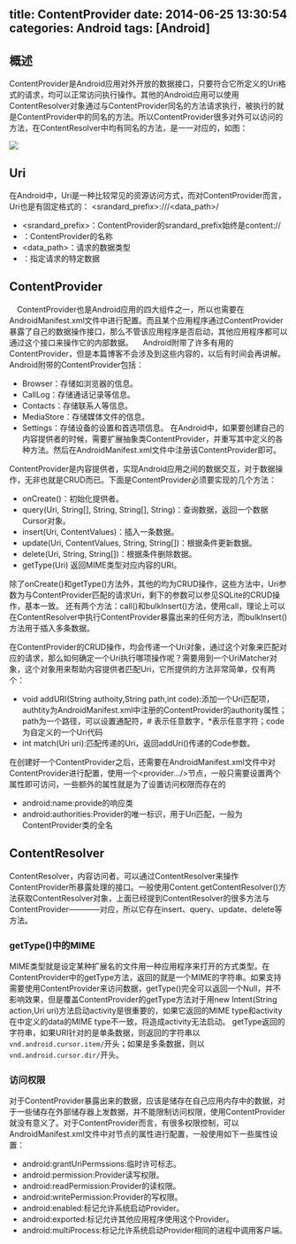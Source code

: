 title: ContentProvider
date: 2014-06-25 13:30:54
categories: Android
tags: [Android]
---
## 概述
ContentProvider是Android应用对外开放的数据接口，只要符合它所定义的Uri格式的请求，均可以正常访问执行操作。其他的Android应用可以使用ContentResolver对象通过与ContentProvider同名的方法请求执行，被执行的就是ContentProvider中的同名的方法。所以ContentProvider很多对外可以访问的方法，在ContentResolver中均有同名的方法，是一一对应的，如图：

![](https://github.com/zt1991616/blog/raw/master/Image/14062501.png)

## Uri
在Android中，Uri是一种比较常见的资源访问方式，而对ContentProvider而言，Uri也是有固定格式的：
<srandard_prefix>://<authority>/<data_path>/<id>
- <srandard_prefix>：ContentProvider的srandard_prefix始终是content://
- <authority>：ContentProvider的名称
- <data_path>：请求的数据类型
- <id>：指定请求的特定数据

## ContentProvider
　ContentProvider也是Android应用的四大组件之一，所以也需要在AndroidManifest.xml文件中进行配置。而且某个应用程序通过ContentProvider暴露了自己的数据操作接口，那么不管该应用程序是否启动，其他应用程序都可以通过这个接口来操作它的内部数据。
　Android附带了许多有用的ContentProvider，但是本篇博客不会涉及到这些内容的，以后有时间会再讲解。Android附带的ContentProvider包括：
- Browser：存储如浏览器的信息。
- CallLog：存储通话记录等信息。
- Contacts：存储联系人等信息。
- MediaStore：存储媒体文件的信息。
- Settings：存储设备的设置和首选项信息。
在Android中，如果要创建自己的内容提供者的时候，需要扩展抽象类ContentProvider，并重写其中定义的各种方法。然后在AndroidManifest.xml文件中注册该ContentProvider即可。

ContentProvider是内容提供者，实现Android应用之间的数据交互，对于数据操作，无非也就是CRUD而已。下面是ContentProvider必须要实现的几个方法：
- onCreate()：初始化提供者。
- query(Uri, String[], String, String[], String)：查询数据，返回一个数据Cursor对象。
- insert(Uri, ContentValues)：插入一条数据。
- update(Uri, ContentValues, String, String[])：根据条件更新数据。
- delete(Uri, String, String[])：根据条件删除数据。
- getType(Uri) 返回MIME类型对应内容的URI。

除了onCreate()和getType()方法外，其他的均为CRUD操作，这些方法中，Uri参数为与ContentProvider匹配的请求Uri，剩下的参数可以参见SQLite的CRUD操作，基本一致。
还有两个方法：call()和bulkInsert()方法，使用call，理论上可以在ContentResolver中执行ContentProvider暴露出来的任何方法，而bulkInsert()方法用于插入多条数据。

在ContentProvider的CRUD操作，均会传递一个Uri对象，通过这个对象来匹配对应的请求，那么如何确定一个Uri执行哪项操作呢？需要用到一个UriMatcher对象，这个对象用来帮助内容提供者匹配Uri，它所提供的方法非常简单，仅有两个：
- void addURI(String authoity,String path,int code):添加一个Uri匹配项，authtity为AndroidManifest.xml中注册的ContentProvider的authority属性；path为一个路径，可以设置通配符，# 表示任意数字，*表示任意字符；code为自定义的一个Uri代码
- int match(Uri uri):匹配传递的Uri，返回addUri()传递的Code参数。

在创建好一个ContentProvider之后，还需要在AndroidManifest.xml文件中对ContentProvider进行配置，使用一个<provider.../>节点，一般只需要设置两个属性即可访问，一些额外的属性就是为了设置访问权限而存在的
- android:name:provide的响应类
- android:authorities:Provider的唯一标识，用于Uri匹配，一般为ContentProvider类的全名

## ContentResolver
ContentResolver，内容访问者。可以通过ContentResolver来操作ContentProvider所暴露处理的接口。一般使用Content.getContentResolver()方法获取ContentResolver对象，上面已经提到ContentResolver的很多方法与ContentProvider————对应，所以它存在insert、query、update、delete等方法。

### getType()中的MIME
MIME类型就是设定某种扩展名的文件用一种应用程序来打开的方式类型。在ContentProvider中的getType方法，返回的就是一个MIME的字符串。如果支持需要使用ContentProvider来访问数据，getType()完全可以返回一个Null，并不影响效果，但是覆盖ContentProvider的getType方法对于用new Intent(String action,Uri uri)方法启动activity是很重要的，如果它返回的MIME type和activity在<intent filter>中定义的data的MIME type不一致，将造成activity无法启动。
getType返回的字符串，如果URI针对的是单条数据，则返回的字符串以`vnd.android.cursor.item/`开头；如果是多条数据，则以`vnd.android.cursor.dir/`开头。

### 访问权限
对于ContentProvider暴露出来的数据，应该是储存在自己应用内存中的数据，对于一些储存在外部储存器上发数据，并不能限制访问权限，使用ContentProvider就没有意义了。对于ContentProvider而言，有很多权限控制，可以AndroidManifest.xml文件中对<provider>节点的属性进行配置，一般使用如下一些属性设置：
- android:grantUriPermssions:临时许可标志。
- android:permission:Provider读写权限。
- android:readPermission:Provider的读权限。
- android:writePermission:Provider的写权限。
- android:enabled:标记允许系统启动Provider。
- android:exported:标记允许其他应用程序使用这个Provider。
- android:multiProcess:标记允许系统启动Provider相同的进程中调用客户端。